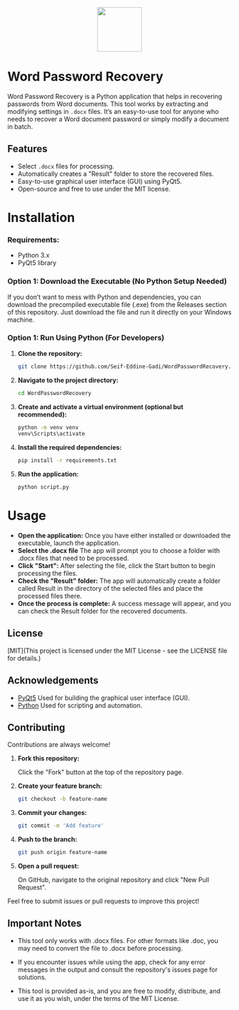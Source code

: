 <p align="center">
  <img src="https://i.imgur.com/UerzXyh.png" width="100" />
</p>

# Word Password Recovery

Word Password Recovery is a Python application that helps in recovering passwords from Word documents. This tool works by extracting and modifying settings in `.docx` files. It’s an easy-to-use tool for anyone who needs to recover a Word document password or simply modify a document in batch.
   
## Features
- Select `.docx` files for processing.
- Automatically creates a "Result" folder to store the recovered files.
- Easy-to-use graphical user interface (GUI) using PyQt5.
- Open-source and free to use under the MIT license.
# Installation

### Requirements:
- Python 3.x
- PyQt5 library

### Option 1: Download the Executable (No Python Setup Needed)

If you don’t want to mess with Python and dependencies, you can download the precompiled executable file (.exe) from the Releases section of this repository. Just download the file and run it directly on your Windows machine.

### Option 1: Run Using Python (For Developers)
1. **Clone the repository:**
   ```bash
   git clone https://github.com/Seif-Eddine-Gadi/WordPasswordRecovery.git

2. **Navigate to the project directory:**
   ```bash
   cd WordPasswordRecovery

3. **Create and activate a virtual environment (optional but recommended):**
   ```bash
   python -m venv venv
   venv\Scripts\activate

4. **Install the required dependencies:**
   ```bash
   pip install -r requirements.txt

5. **Run the application:**
   ```bash
   python script.py
# Usage
- **Open the application:** Once you have either installed or downloaded the executable, launch the application.
- **Select the .docx file** The app will prompt you to choose a folder with .docx files that need to be processed.
- **Click "Start":**  After selecting the file, click the Start button to begin processing the files.
- **Check the "Result" folder:**  The app will automatically create a folder called Result in the directory of the selected files and place the processed files there.
- **Once the process is complete:**  A success message will appear, and you can check the Result folder for the recovered documents.
## License

[MIT](This project is licensed under the MIT License - see the LICENSE file for details.)


## Acknowledgements

 - [PyQt5](https://pypi.org/project/PyQt5/) Used for building the graphical user interface (GUI).
 - [Python](https://github.com/matiassingers/awesome-readme) Used for scripting and automation.


## Contributing

Contributions are always welcome!

1. **Fork this repository:**

   Click the "Fork" button at the top of the repository page.

2. **Create your feature branch:**
   ```bash
   git checkout -b feature-name

3. **Commit your changes:**
   ```bash
   git commit -m 'Add feature'

4. **Push to the branch:**
   ```bash
   git push origin feature-name

5. **Open a pull request:**

   On GitHub, navigate to the original repository and click "New Pull Request".   

Feel free to submit issues or pull requests to improve this project!
## Important Notes
- This tool only works with .docx files. For other formats like .doc, you may need to convert the file to .docx before processing.

- If you encounter issues while using the app, check for any error messages in the output and consult the repository's issues page for solutions.

- This tool is provided as-is, and you are free to modify, distribute, and use it as you wish, under the terms of the MIT License.
